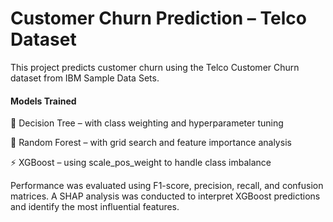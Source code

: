 # Customer Churn Prediction – Telco Dataset

This project predicts customer churn using the Telco Customer Churn dataset from IBM Sample Data Sets.

#### Models Trained
🌳 Decision Tree – with class weighting and hyperparameter tuning

🌲 Random Forest – with grid search and feature importance analysis

⚡ XGBoost – using scale_pos_weight to handle class imbalance

Performance was evaluated using F1-score, precision, recall, and confusion matrices. A SHAP analysis was conducted to interpret XGBoost predictions and identify the most influential features.
